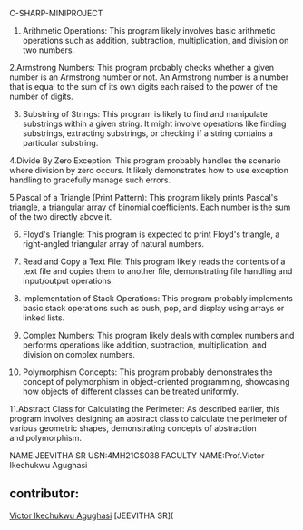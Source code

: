 C-SHARP-MINIPROJECT
1. Arithmetic Operations:
This program likely involves basic arithmetic operations such as addition, subtraction, multiplication, and division on two numbers.

2.Armstrong Numbers:
This program probably checks whether a given number is an Armstrong number or not. An Armstrong number is a number that is equal to the sum of its own digits each raised to the power of the number of digits.

3. Substring of Strings:
This program is likely to find and manipulate substrings within a given string. It might involve operations like finding substrings, extracting substrings, or checking if a string contains a particular substring.

4.Divide By Zero Exception:
This program probably handles the scenario where division by zero occurs. It likely demonstrates how to use exception handling to gracefully manage such errors.

5.Pascal of a Triangle (Print Pattern):
This program likely prints Pascal's triangle, a triangular array of binomial coefficients. Each number is the sum of the two directly above it.

6. Floyd's Triangle:
This program is expected to print Floyd's triangle, a right-angled triangular array of natural numbers.

7. Read and Copy a Text File:
This program likely reads the contents of a text file and copies them to another file, demonstrating file handling and input/output operations.

8. Implementation of Stack Operations:
This program probably implements basic stack operations such as push, pop, and display using arrays or linked lists.

9. Complex Numbers:
This program likely deals with complex numbers and performs operations like addition, subtraction, multiplication, and division on complex numbers.

10. Polymorphism Concepts:
This program probably demonstrates the concept of polymorphism in object-oriented programming, showcasing how objects of different classes can be treated uniformly.

11.Abstract Class for Calculating the Perimeter:
As described earlier, this program involves designing an abstract class to calculate the perimeter of various geometric shapes, demonstrating concepts of abstraction and polymorphism.




NAME:JEEVITHA SR
USN:4MH21CS038
FACULTY NAME:Prof.Victor Ikechukwu Agughasi

## contributor:
[Victor Ikechukwu Agughasi](https://github.com/Victor-Ikechukwu)
[JEEVITHA SR](
